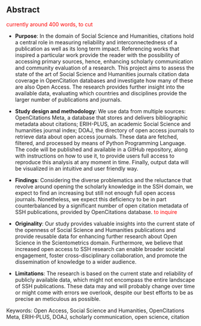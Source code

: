 ## Abstract
<span style="color: red">currently around 400 words, to cut</span>

* <b>Purpose</b>: In the domain of Social Science and Humanities, citations hold a central role in measuring reliability and interconnectedness of a publication as well as its long term impact. Referencing works that inspired a particular work provide the reader with the possibility of accessing primary sources, hence, enhancing scholarly communication and community evaluation of a research.
This project aims to assess the state of the art of Social Science and Humanities journals citation data coverage in OpenCitation databases and investigate how many of these are also Open Access. The research provides further insight into the available data, evaluating which countries and disciplines provide the larger number of publications and journals.

* <b>Study design and methodology</b>: We use data from multiple sources: OpenCitations Meta, a database that stores and delivers bibliographic metadata about citations; ERIH-PLUS, an academic Social Science and humanities journal index; DOAJ, the directory of open access journals to retrieve data about open access journals. These data are fetched, filtered, and processed by means of Python Programming Language. The code will be published and available in a GitHub repository, along with instructions on how to use it, to provide users full access to reproduce this analysis at any moment in time. Finally, output data will be visualized in an intuitive and user friendly way.

* <b>Findings</b>: Considering the diverse problematics and the reluctance that revolve around opening the scholarly knowledge in the SSH domain, we expect to find an increasing but still not enough full open access journals. Nonetheless, we expect this deficiency to be in part counterbalanced by a significant number of open citation metadata of SSH publications, provided by OpenCitations  database. <span style="color: red">to inquire</span>

* <b>Originality</b>: Our study provides valuable insights into the current state of the openness of Social Science and Humanities publications and provide reusable data for enhancing further research about Open Science in the Scientometrics domain.
Furthermore, we believe that increased open access to SSH research can enable broader societal engagement, foster cross-disciplinary collaboration, and promote the dissemination of knowledge to a wider audience.

* <b>Limitations</b>: The research is based on the current state and reliability of publicly available data, which might not encompass the entire landscape of SSH publications. These data may and will probably change over time or might come with errors we overlook, despite our best efforts to be as precise an meticulous as possible.

Keywords: Open Access, Social Science and Humanities, OpenCitations Meta, ERIH-PLUS, DOAJ, scholarly communication, open science, citation

